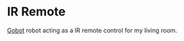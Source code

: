 # IR Remote

[Gobot](https://gobot.io/documentation/platforms/raspi/) robot acting as a IR remote control for my living room.
